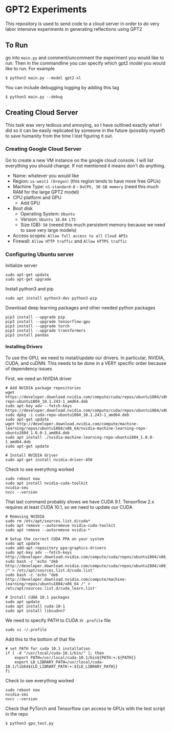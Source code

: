 # GPT2 Experiments

This repository is used to send code to a cloud server in order to do very labor intensive experiments in generating reflections using GPT2

## To Run

go into `main.py` and comment/uncomment the experiment you would like to run. Then in the commandline you can specify which gpt2 model you would like to run. For example
```
$ python3 main.py --model gpt2-xl
```

You can include debugging logging by adding this tag
```
$ python3 main.py --debug
```

## Creating Cloud Server
This task was very tedious and annoying, so I have outlined exactly what I did so it can be easily replicated by someone in the future (possibly myself) to save humanity from the time I lost figuring it out.

### Creating Google Cloud Server

Go to create a new VM instance on the google cloud console. I will list everything you should change. If not mentioned it means don't do anything.

- Name: whatever you would like
- Region: `us-west1 (Oregon)` (this region tends to have more free GPUs)
- Machine Type: `n1-standard-8` - `8vCPU, 30 GB memory` (need this much RAM for the large GPT2 model)
- CPU platform and GPU
    - Add GPU
- Boot disk
    - Operating System: `Ubuntu`
    - Version: `Ubuntu 16.04 LTS`
    - Size (GB): `50` (neeed this much persistent memory because we need to save very large models)
- Access scopes: `Allow full access to all Cloud APIs`
- Firewall: `Allow HTTP traffic` and `Allow HTTPS traffic`


### Configuring Ubuntu server

Initialize server
```
sudo apt-get update
sudo apt-get upgrade
```

Install python3 and pip
```
sudo apt install python3-dev python3-pip
```

Download deep learning packages and other needed python packages
```
pip3 install --upgrade pip
pip3 install --upgrade tensorflow-gpu
pip3 install --upgrade torch
pip3 install --upgrade transformers
pip3 install pandas
```

#### Installing Drivers

To use the GPU, we need to install/update our drivers. In particular, NVIDIA, CUDA, and cuDNN. This needs to be done in a VERY specific order because of dependency issues

First, we need an NVIDIA driver
```
# Add NVIDIA package repositories
wget https://developer.download.nvidia.com/compute/cuda/repos/ubuntu1804/x86_64/cuda-repo-ubuntu1804_10.1.243-1_amd64.deb
sudo apt-key adv --fetch-keys https://developer.download.nvidia.com/compute/cuda/repos/ubuntu1804/x86_64/7fa2af80.pub
sudo dpkg -i cuda-repo-ubuntu1804_10.1.243-1_amd64.deb
sudo apt-get update
wget http://developer.download.nvidia.com/compute/machine-learning/repos/ubuntu1804/x86_64/nvidia-machine-learning-repo-ubuntu1804_1.0.0-1_amd64.deb
sudo apt install ./nvidia-machine-learning-repo-ubuntu1804_1.0.0-1_amd64.deb
sudo apt-get update

# Install NVIDIA driver
sudo apt-get install nvidia-driver-450
```

Check to see everything worked
```
sudo reboot now
sudo apt install nvidia-cuda-toolkit
nvidia-smi
nvcc --version
```

That last command probably shows we have CUDA 9.1. Tensorflow 2.x requires at least CUDA 10.1, so we need to update our CUDA
```
# Removing NVIDIA
sudo rm /etc/apt/sources.list.d/cuda*
sudo apt remove --autoremove nvidia-cuda-toolkit
sudo apt remove --autoremove nvidia-*

# Setup the correct CUDA PPA on your system
sudo apt update
sudo add-apt-repository ppa:graphics-drivers
sudo apt-key adv --fetch-keys  http://developer.download.nvidia.com/compute/cuda/repos/ubuntu1804/x86_64/7fa2af80.pub
sudo bash -c 'echo "deb http://developer.download.nvidia.com/compute/cuda/repos/ubuntu1804/x86_64 /" > /etc/apt/sources.list.d/cuda.list'
sudo bash -c 'echo "deb http://developer.download.nvidia.com/compute/machine-learning/repos/ubuntu1804/x86_64 /" > /etc/apt/sources.list.d/cuda_learn.list'

# Install CUDA 10.1 packages
sudo apt update
sudo apt install cuda-10-1
sudo apt install libcudnn7
```

We need to specify PATH to CUDA in `.profile` file
```
sudo vi ~/.profile
```
Add this to the bottom of that file
```
# set PATH for cuda 10.1 installation
if [ -d "/usr/local/cuda-10.1/bin/" ]; then
    export PATH=/usr/local/cuda-10.1/bin${PATH:+:${PATH}}
    export LD_LIBRARY_PATH=/usr/local/cuda-10.1/lib64${LD_LIBRARY_PATH:+:${LD_LIBRARY_PATH}}
fi
```

Check to see everything worked
```
sudo reboot now
nvidia-smi
nvcc --version
```

Check that PyTorch and Tensorflow can access te GPUs with the test script in the repo
```
$ python3 gpu_test.py
```